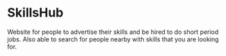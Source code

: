 SkillsHub
=========

Website for people to advertise their skills and be hired to do short period jobs. Also able to search for people nearby with skills that you are looking for.
